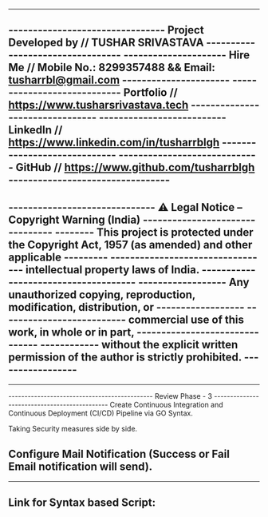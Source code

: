 ------------------------------------------------------------------------------------------------------------
-------------------------------- Project Developed by // TUSHAR SRIVASTAVA ---------------------------------
--------------------- Hire Me // Mobile No.: 8299357488 && Email: tusharrbl@gmail.com ----------------------
---------------------------- Portfolio // https://www.tusharsrivastava.tech --------------------------------
-------------------------- LinkedIn // https://www.linkedin.com/in/tusharrblgh -----------------------------
----------------------------- GitHub // https://www.github.com/tusharrblgh ---------------------------------
------------------------------------------------------------------------------------------------------------
------------------------------ ⚠️ Legal Notice – Copyright Warning (India) --------------------------------
-------- This project is protected under the Copyright Act, 1957 (as amended) and other applicable ---------
--------------------------------- intellectual property laws of India. -------------------------------------
------------------ Any unauthorized copying, reproduction, modification, distribution, or ------------------
-------------------------- commercial use of this work, in whole or in part, -------------------------------
------------ without the explicit written permission of the author is strictly prohibited. -----------------
------------------------------------------------------------------------------------------------------------


------------------------------------------------------------------------------------------------------------
--------------------------------------------- Review Phase - 3 ---------------------------------------------
Create Continuous Integration and Continuous Deployment (CI/CD) Pipeline via GO Syntax.

Taking Security measures side by side.

Configure Mail Notification (Success or Fail Email notification will send).
------------------------------------------------------------------------------------------------------------

------------------------------------------------------------------------------------------------------------
Link for Syntax based Script:
------------------------------------------------------------------------------------------------------------


